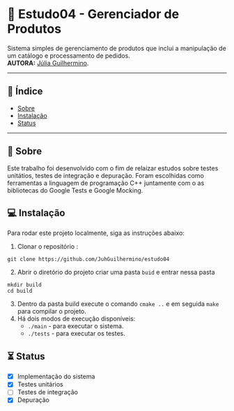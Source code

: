 # 📝 Estudo04 - Gerenciador de Produtos
Sistema simples de gerenciamento de produtos que inclui a manipulação de um catálogo e processamento de pedidos. \
**AUTORA:** [Júlia Guilhermino](https://github.com/JuhGuilhermino).

---

## 🚀 Índice
- [Sobre](#-sobre)
- [Instalação](#-instalação)
- [Status](#-status)

---

## 📌 Sobre
Este trabalho foi desenvolvido com o fim de relaizar estudos sobre testes unitátios, testes de integração e depuração.
Foram escolhidas como ferramentas a linguagem de programação C++ juntamente com o as bibliotecas do Google Tests e Google Mocking.

## 💻 Instalação

Para rodar este projeto localmente, siga as instruções abaixo:

1. Clonar o repositório :
```
git clone https://github.com/JuhGuilhermino/estudo04
```
2. Abrir o diretório do projeto criar uma pasta `buid` e entrar nessa pasta
```
mkdir build
cd build
```
3. Dentro da pasta build execute o comando  `cmake ..`  e em seguida  `make`  para compilar o projeto.
4. Há dois modos de execução disponíveis:  
    * `./main` - para executar o sistema.
    * `./tests` - para executar os testes.

## ⏳ Status
- [x] Implementação do sistema
- [x] Testes unitários
- [ ] Testes de integração
- [x] Depuração